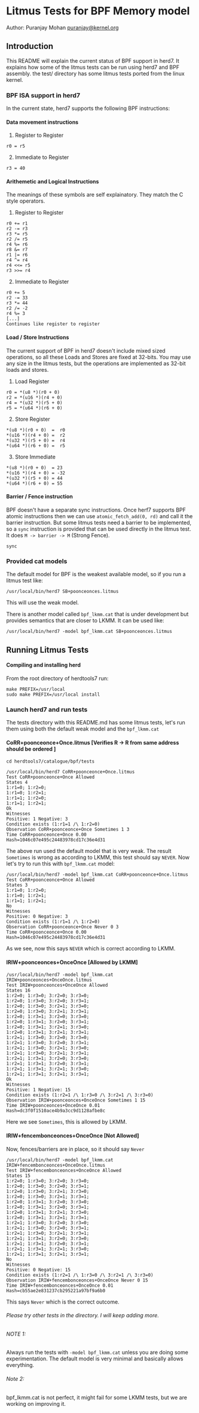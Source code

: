 # Litmus Tests for BPF Memory model
Author: Puranjay Mohan <puranjay@kernel.org>
## Introduction

This README will explain the current status of BPF support in herd7. It explains how some of the litmus tests can be run using herd7 and BPF assembly. the test/ directory has some litmus tests ported from the linux kernel.
### BPF ISA support in herd7
In the current state, herd7 supports the following BPF instructions:

#### Data movement instructions
1. Register to Register
```
r0 = r5
```
2. Immediate to Register
```
r3 = 40
```

#### Arithemetic and Logical Instructions
The meanings of these symbols are self explainatory. They match the C style operators.
1. Register to Register
```
r0 += r1
r2 -= r3
r3 *= r5
r2 /= r5
r4 %= r6
r8 &= r7
r1 |= r6
r4 ^= r4
r4 <<= r5
r3 >>= r4
```
2. Immediate to Register
```
r0 += 5
r2 -= 33
r3 *= 44
r2 /= -2
r4 %= 3
[...]
Continues like register to register
```
#### Load / Store Instructions
The current support of BPF in herd7 doesn't include mixed sized operations, so all these Loads and Stores are fixed at 32-bits. You may use any size in the litmus tests, but the operations are implemented as 32-bit loads and stores.
1. Load Register
```
r0 = *(u8 *)(r0 + 0)
r2 = *(u16 *)(r4 + 0)
r4 = *(u32 *)(r5 + 0)
r5 = *(u64 *)(r6 + 0)
```
2. Store Register
```
*(u8 *)(r0 + 0)  =  r0
*(u16 *)(r4 + 0) =  r2
*(u32 *)(r5 + 0) =  r4
*(u64 *)(r6 + 0) =  r5

```
3. Store Immediate
```
*(u8 *)(r0 + 0)  = 23 
*(u16 *)(r4 + 0) = -32
*(u32 *)(r5 + 0) = 44
*(u64 *)(r6 + 0) = 55
```

####  Barrier / Fence instruction
BPF doesn't have a separate sync instructions. Once herf7 supports BPF atomic instructions then we can use `atomic_fetch_add(0, rd)` and call it the barrier instruction. 
But some litmus tests need a barrier to be implemented, so a `sync` instruction is provided that can be used directly in the litmus test. It does `M -> barrier -> M` (Strong Fence).
```
sync
```
### Provided cat models
The default model for BPF is the weakest available model, so if you run a litmus test like:
```
/usr/local/bin/herd7 SB+poonceonces.litmus
```
This will use the weak model.

There is another model called `bpf_lkmm.cat` that is under development but provides semantics that are closer to LKMM.
It can be used like:
```
/usr/local/bin/herd7 -model bpf_lkmm.cat SB+poonceonces.litmus
```
## Running Litmus Tests

#### Compiling and installing herd
From the root directory of herdtools7 run:
```
make PREFIX=/usr/local
sudo make PREFIX=/usr/local install
```

### Launch herd7 and run tests
The tests directory with this README.md has some litmus tests, let's run them using both the default weak model and the `bpf_lkmm.cat`

#### CoRR+poonceonce+Once.litmus [Verifies R -> R from same address should be ordered ]
```
cd herdtools7/catalogue/bpf/tests

/usr/local/bin/herd7 CoRR+poonceonce+Once.litmus
Test CoRR+poonceonce+Once Allowed
States 4
1:r1=0; 1:r2=0;
1:r1=0; 1:r2=1;
1:r1=1; 1:r2=0;
1:r1=1; 1:r2=1;
Ok
Witnesses
Positive: 1 Negative: 3
Condition exists (1:r1=1 /\ 1:r2=0)
Observation CoRR+poonceonce+Once Sometimes 1 3
Time CoRR+poonceonce+Once 0.00
Hash=1046c07e495c24483978cd17c36e4d31
```
The above run used the default model that is very weak. The result `Sometimes` is wrong as according to LKMM, this test should say `NEVER`.
Now let's try to run this with `bpf_lkmm.cat` model:
```
/usr/local/bin/herd7 -model bpf_lkmm.cat CoRR+poonceonce+Once.litmus
Test CoRR+poonceonce+Once Allowed
States 3
1:r1=0; 1:r2=0;
1:r1=0; 1:r2=1;
1:r1=1; 1:r2=1;
No
Witnesses
Positive: 0 Negative: 3
Condition exists (1:r1=1 /\ 1:r2=0)
Observation CoRR+poonceonce+Once Never 0 3
Time CoRR+poonceonce+Once 0.00
Hash=1046c07e495c24483978cd17c36e4d31
```
As we see, now this says `NEVER` which is correct according to LKMM.

#### IRIW+poonceonces+OnceOnce [Allowed by LKMM]
```
/usr/local/bin/herd7 -model bpf_lkmm.cat IRIW+poonceonces+OnceOnce.litmus
Test IRIW+poonceonces+OnceOnce Allowed
States 16
1:r2=0; 1:r3=0; 3:r2=0; 3:r3=0;
1:r2=0; 1:r3=0; 3:r2=0; 3:r3=1;
1:r2=0; 1:r3=0; 3:r2=1; 3:r3=0;
1:r2=0; 1:r3=0; 3:r2=1; 3:r3=1;
1:r2=0; 1:r3=1; 3:r2=0; 3:r3=0;
1:r2=0; 1:r3=1; 3:r2=0; 3:r3=1;
1:r2=0; 1:r3=1; 3:r2=1; 3:r3=0;
1:r2=0; 1:r3=1; 3:r2=1; 3:r3=1;
1:r2=1; 1:r3=0; 3:r2=0; 3:r3=0;
1:r2=1; 1:r3=0; 3:r2=0; 3:r3=1;
1:r2=1; 1:r3=0; 3:r2=1; 3:r3=0;
1:r2=1; 1:r3=0; 3:r2=1; 3:r3=1;
1:r2=1; 1:r3=1; 3:r2=0; 3:r3=0;
1:r2=1; 1:r3=1; 3:r2=0; 3:r3=1;
1:r2=1; 1:r3=1; 3:r2=1; 3:r3=0;
1:r2=1; 1:r3=1; 3:r2=1; 3:r3=1;
Ok
Witnesses
Positive: 1 Negative: 15
Condition exists (1:r2=1 /\ 1:r3=0 /\ 3:r2=1 /\ 3:r3=0)
Observation IRIW+poonceonces+OnceOnce Sometimes 1 15
Time IRIW+poonceonces+OnceOnce 0.01
Hash=dc3f0f1510ace4b9a3cc9d1128afbe8c
```
Here we see `Sometimes`, this is allowed by LKMM.

#### IRIW+fencembonceonces+OnceOnce [Not Allowed]
Now, fences/barriers are in place, so it should say `Never`
```
/usr/local/bin/herd7 -model bpf_lkmm.cat IRIW+fencembonceonces+OnceOnce.litmus
Test IRIW+fencembonceonces+OnceOnce Allowed
States 15
1:r2=0; 1:r3=0; 3:r2=0; 3:r3=0;
1:r2=0; 1:r3=0; 3:r2=0; 3:r3=1;
1:r2=0; 1:r3=0; 3:r2=1; 3:r3=0;
1:r2=0; 1:r3=0; 3:r2=1; 3:r3=1;
1:r2=0; 1:r3=1; 3:r2=0; 3:r3=0;
1:r2=0; 1:r3=1; 3:r2=0; 3:r3=1;
1:r2=0; 1:r3=1; 3:r2=1; 3:r3=0;
1:r2=0; 1:r3=1; 3:r2=1; 3:r3=1;
1:r2=1; 1:r3=0; 3:r2=0; 3:r3=0;
1:r2=1; 1:r3=0; 3:r2=0; 3:r3=1;
1:r2=1; 1:r3=0; 3:r2=1; 3:r3=1;
1:r2=1; 1:r3=1; 3:r2=0; 3:r3=0;
1:r2=1; 1:r3=1; 3:r2=0; 3:r3=1;
1:r2=1; 1:r3=1; 3:r2=1; 3:r3=0;
1:r2=1; 1:r3=1; 3:r2=1; 3:r3=1;
No
Witnesses
Positive: 0 Negative: 15
Condition exists (1:r2=1 /\ 1:r3=0 /\ 3:r2=1 /\ 3:r3=0)
Observation IRIW+fencembonceonces+OnceOnce Never 0 15
Time IRIW+fencembonceonces+OnceOnce 0.01
Hash=cb55ae2e831237cb295221a97bf9a6b0
```


This says `Never` which is the correct outcome.

###### Please try other tests in the directory. I will keep adding more.

###### NOTE 1:
Always run the tests with `-model bpf_lkmm.cat` unless you are doing some experimentation. The default model is very minimal and basically allows everything.

###### Note 2:
bpf_lkmm.cat is not perfect, it might fail for some LKMM tests, but we are working on improving it.
